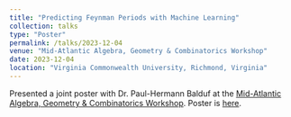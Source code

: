 ```yaml
---
title: "Predicting Feynman Periods with Machine Learning"
collection: talks
type: "Poster"
permalink: /talks/2023-12-04
venue: "Mid-Atlantic Algebra, Geometry & Combinatorics Workshop"
date: 2023-12-04
location: "Virginia Commonwealth University, Richmond, Virginia"
---
```


Presented a joint poster with Dr. Paul-Hermann Balduf at the [Mid-Atlantic Algebra, Geometry & Combinatorics Workshop](https://www.maagc.info). Poster is [here](/files/feynmanperiod-poster.pdf).